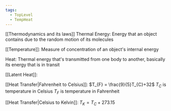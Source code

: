 ```yaml
---
tags:
  - TopLevel
  - TempHeat
---
```

[[Thermodynamics and its laws]]
Thermal Energy: Energy that an object contains due to the random motion of its molecules

[[Temperature]]: Measure of concentration of an object's internal energy

Heat: Thermal energy that's transmitted from one body to another, basically its energy that is in transit

[[Latent Heat]]:


[[Heat Transfer|Fahrenheit to Celsius]]: $T_{F} = \frac{9}{5}T_{C}+32$
$T_{C}$ is temperature in Celsius
$T_F$ is temperature in Fahrenheit

[[Heat Transfer|Celsius to Kelvin]]: $T_{K}=T_{C}+273.15$
